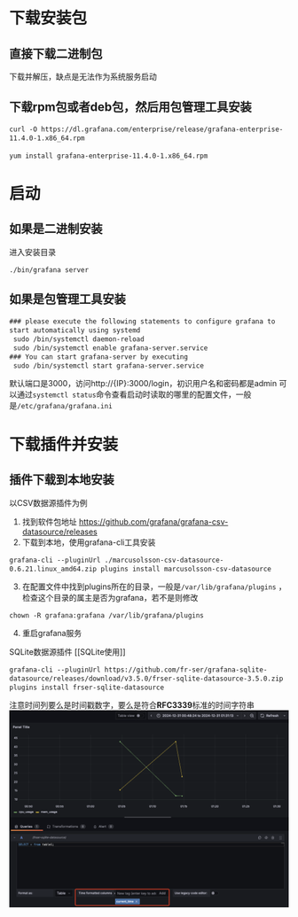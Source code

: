 # 下载安装包
## 直接下载二进制包
下载并解压，缺点是无法作为系统服务启动
## 下载rpm包或者deb包，然后用包管理工具安装
```shell
curl -O https://dl.grafana.com/enterprise/release/grafana-enterprise-11.4.0-1.x86_64.rpm

yum install grafana-enterprise-11.4.0-1.x86_64.rpm
```
# 启动
## 如果是二进制安装
进入安装目录
```shell
./bin/grafana server
```
## 如果是包管理工具安装
```shell
### please execute the following statements to configure grafana to start automatically using systemd
 sudo /bin/systemctl daemon-reload
 sudo /bin/systemctl enable grafana-server.service
### You can start grafana-server by executing
 sudo /bin/systemctl start grafana-server.service
```
默认端口是3000，访问http://{IP}:3000/login，初识用户名和密码都是admin
可以通过`systemctl status`命令查看启动时读取的哪里的配置文件，一般是`/etc/grafana/grafana.ini`
# 下载插件并安装
## 插件下载到本地安装
以CSV数据源插件为例
1. 找到软件包地址 https://github.com/grafana/grafana-csv-datasource/releases
2. 下载到本地，使用grafana-cli工具安装
```shell
grafana-cli --pluginUrl ./marcusolsson-csv-datasource-0.6.21.linux_amd64.zip plugins install marcusolsson-csv-datasource
```
3. 在配置文件中找到plugins所在的目录，一般是`/var/lib/grafana/plugins` ，检查这个目录的属主是否为grafana，若不是则修改
```shell
chown -R grafana:grafana /var/lib/grafana/plugins
```
4. 重启grafana服务

SQLite数据源插件
[[SQLite使用]]
```shell
grafana-cli --pluginUrl https://github.com/fr-ser/grafana-sqlite-datasource/releases/download/v3.5.0/frser-sqlite-datasource-3.5.0.zip plugins install frser-sqlite-datasource
```
注意时间列要么是时间戳数字，要么是符合**RFC3339**标准的时间字符串
![图片](attachments/Pasted_image_20241231013732.png)